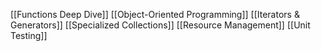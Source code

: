 [[Functions Deep Dive]]
[[Object-Oriented Programming]]
[[Iterators & Generators]]
[[Specialized Collections]]
[[Resource Management]]
[[Unit Testing]]

